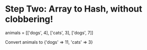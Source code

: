 # Step Two: Array to Hash, without clobbering!

animals = [['dogs', 4], ['cats', 3], ['dogs', 7]]

Convert animals to {'dogs' => 11, 'cats' => 3}

